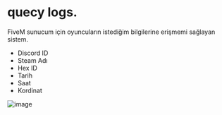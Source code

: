 # quecy logs.
FiveM sunucum için oyuncuların istediğim bilgilerine erişmemi sağlayan sistem.
- Discord ID
- Steam Adı
- Hex ID
- Tarih
- Saat
- Kordinat

![image](https://github.com/thatsquecy/quecy-logs/assets/48627621/b5841fb9-5c6d-44e0-89cc-2041a56afcae)
